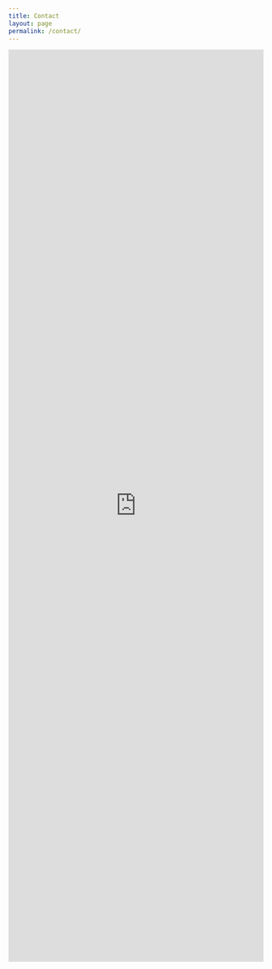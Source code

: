 ```yaml
---
title: Contact
layout: page
permalink: /contact/
---
```

<iframe src="https://share.mailercloud.com/form/RlNDQDU5NTFAMDAwMDAwMA==" title="MialChimp Contact" width="100%" height="1800" style="border:none;"> </iframe> 
